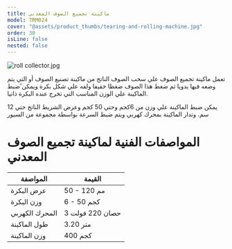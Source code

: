```yaml
---
title: ماكينة تجميع الصوف المعدني
model: TRM024
cover: "@assets/product_thumbs/tearing-and-rolling-machine.jpg"
order: 30
isLine: false
nested: false
---
```


![roll collector.jpg](@assets/article_images/tearing-and-rolling-machine/roll-collector.jpg)

تعمل ماكينة تجميع الصوف علي سحب الصوف الناتج من ماكينة تصنيع الصوف أو التي يتم وضعه فيها يدويا ثم ضغط هذا الصوف ضغطا خفيفا ولفه علي شكل بكرة ويمكن ًضبط الماكينة علي الوزن المناسب التي تخرج عنده البكرة ذاتيا.

يمكن ضبط الماكينة علي وزن من 6كجم وحتي 50 كجم وعرض الشريط الناتج حتي 12 سم. وتدار الماكينة بمحرك كهربي ويتم ضبط السرعة بواسطة مجموعة من السيور

# المواصفات الفنية لماكينة تجميع الصوف المعدني

| المواصفة       | القيمة          |
| -------------- | --------------- |
| عرض البكرة     | 50 - 120 مم     |
| وزن البكرة     | 6 - 50 كجم      |
| المحرك الكهربي | 3 حصان 220 فولت |
| طول الماكينة   | 3.20 متر        |
| وزن الماكينة   | 400 كجم         |
